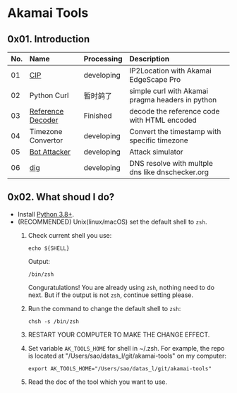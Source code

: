 # Akamai Tools

## 0x01. Introduction

| No.  | Name                                                   | Processing | Description                                      |
| :--- | :----------------------------------------------------- | :--------- | :----------------------------------------------- |
| 01   | [CIP](./01_cip/README.md)                              | developing | IP2Location with Akamai EdgeScape Pro            |
| 02   | Python Curl                                            | 暂时鸽了   | simple curl with Akamai pragma headers in python |
| 03   | [Reference Decoder](./03_refference_decoder/README.md) | Finished   | decode the reference code with HTML encoded      |
| 04   | Timezone Convertor                                     | developing | Convert the timestamp with specific timezone     |
| 05   | [Bot Attacker](./05_bot_attacker/README.md)            | developing | Attack simulator                                 |
| 06   | [dig](./06_dig/README.md)                              | developing | DNS resolve with multple dns like dnschecker.org |

## 0x02. What shoud I do?

- Install [Python 3.8+](https://www.python.org/downloads/).
- (RECOMMENDED) Unix(linux/macOS) set the default shell to `zsh`.
  1. Check current shell you use:

     ``` shell
     echo ${SHELL}
     ```

     Output:

     ``` Text
     /bin/zsh
     ```

     Conguratulations! You are already using `zsh`, nothing need to do next.
     But if the output is not `zsh`, continue setting please.
  2. Run the command to change the default shell to `zsh`:

     ``` shell
     chsh -s /bin/zsh
     ```

  3. RESTART YOUR COMPUTER TO MAKE THE CHANGE EFFECT.
  4. Set variable `AK_TOOLS_HOME` for shell in ~/.zsh. For example, the repo is located at "/Users/sao/datas_l/git/akamai-tools" on my computer:

     ``` shell
     export AK_TOOLS_HOME="/Users/sao/datas_l/git/akamai-tools"
     ```

  5. Read the doc of the tool which you want to use.
